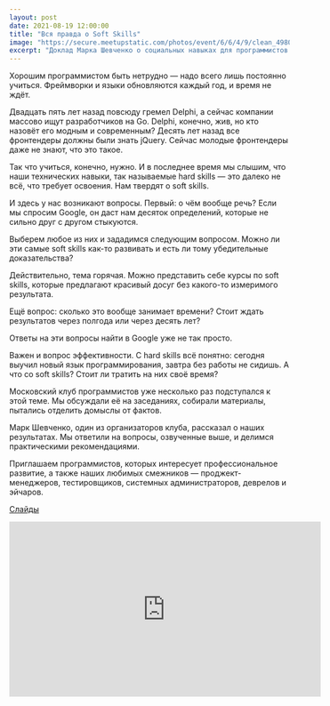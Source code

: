 ```yaml
---
layout: post
date: 2021-08-19 12:00:00
title: "Вся правда о Soft Skills"
image: "https://secure.meetupstatic.com/photos/event/6/6/4/9/clean_498086185.jpeg"
excerpt: "Доклад Марка Шевченко о социальных навыках для программистов."
---
```


Хорошим программистом быть нетрудно — надо всего лишь постоянно учиться. Фреймворки и языки обновляются каждый год, и время не ждёт.

Двадцать пять лет назад повсюду гремел Delphi, а сейчас компании массово ищут разработчиков на Go. Delphi, конечно, жив, но кто назовёт его модным и современным? Десять лет назад все фронтендеры должны были знать jQuery. Сейчас молодые фронтендеры даже не знают, что это такое.

Так что учиться, конечно, нужно. И в последнее время мы слышим, что наши технических навыки, так называемые hard skills — это далеко не всё, что требует освоения. Нам твердят о soft skills.

И здесь у нас возникают вопросы. Первый: о чём вообще речь? Если мы спросим Google, он даст нам десяток определений, которые не сильно друг с другом стыкуются.

Выберем любое из них и зададимся следующим вопросом. Можно ли эти самые soft skills как-то развивать и есть ли тому убедительные доказательства?

Действительно, тема горячая. Можно представить себе курсы по soft skills, которые предлагают красивый досуг без какого-то измеримого результата.

Ещё вопрос: сколько это вообще занимает времени? Стоит ждать результатов через полгода или через десять лет?

Ответы на эти вопросы найти в Google уже не так просто.

Важен и вопрос эффективности. С hard skills всё понятно: сегодня выучил новый язык программирования, завтра без работы не сидишь. А что со soft skills? Стоит ли тратить на них своё время?

Московский клуб программистов уже несколько раз подступался к этой теме. Мы обсуждали её на заседаниях, собирали материалы, пытались отделить домыслы от фактов.

Марк Шевченко, один из организаторов клуба, рассказал о наших результатах. Мы ответили на вопросы, озвученные выше, и делимся практическими рекомендациями.

Приглашаем программистов, которых интересует профессиональное развитие, а также наших любимых смежников — проджект-менеджеров, тестировщиков, системных администраторов, деврелов и эйчаров.

[Слайды](/downloads/whole-truth-about-soft-skills.pdf)

<div class="video">
    <iframe width="560" height="315" src="https://www.youtube.com/embed/kV72tWlBJEA" title="YouTube video player" frameborder="0" allow="accelerometer; autoplay; clipboard-write; encrypted-media; gyroscope; picture-in-picture" allowfullscreen></iframe>
</div>
